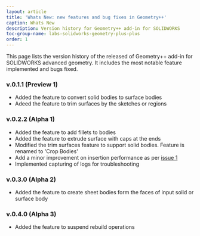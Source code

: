 ```yaml
---
layout: article
title: 'Whats New: new features and bug fixes in Geometry++'
caption: Whats New
description: Version history for Geometry++ add-in for SOLIDWORKS
toc-group-name: labs-solidworks-geometry-plus-plus
order: 1
---
```

This page lists the version history of the released of Geometry++ add-in for SOLIDWORKS advanced geometry. It includes the most notable feature implemented and bugs fixed.

### v.0.1.1 (Preview 1)
* Added the feature to convert solid bodies to surface bodies
* Adeed the feature to trim surfaces by the sketches or regions

### v.0.2.2 (Alpha 1)
* Added the feature to add fillets to bodies
* Added the feature to extrude surface with caps at the ends
* Modified the trim surfaces feature to support solid bodies. Feature is renamed to 'Crop Bodies'
* Add a minor improvement on insertion performance as per [issue 1](https://github.com/codestackdev/geometry-plus-plus/issues/1)
* Implemented capturing of logs for troubleshooting

### v.0.3.0 (Alpha 2)
* Added the feature to create sheet bodies form the faces of input solid or surface body 

### v.0.4.0 (Alpha 3)
* Added the feature to suspend rebuild operations